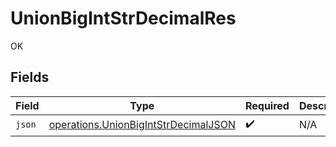 # UnionBigIntStrDecimalRes

OK


## Fields

| Field                                                                                        | Type                                                                                         | Required                                                                                     | Description                                                                                  |
| -------------------------------------------------------------------------------------------- | -------------------------------------------------------------------------------------------- | -------------------------------------------------------------------------------------------- | -------------------------------------------------------------------------------------------- |
| `json`                                                                                       | [operations.UnionBigIntStrDecimalJSON](../../models/operations/unionbigintstrdecimaljson.md) | :heavy_check_mark:                                                                           | N/A                                                                                          |